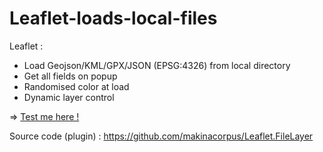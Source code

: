 # Leaflet-loads-local-files

Leaflet : 
- Load Geojson/KML/GPX/JSON (EPSG:4326) from local directory
- Get all fields on popup
- Randomised color at load
- Dynamic layer control

=> <a target="_blank" href="https://julien1793.github.io/Leaflet-loader-Geojson/"> Test me here ! </a>

Source code (plugin) : https://github.com/makinacorpus/Leaflet.FileLayer
